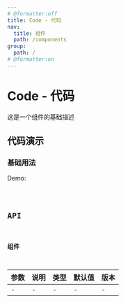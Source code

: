 ```yaml
---
# @formatter:off
title: Code - 代码
nav:
  title: 组件
  path: /components
group:
  path: /
# @formatter:on
---
```


# Code - 代码

这是一个组件的基础描述

## 代码演示

### 基础用法

Demo:

<code src="./demos/index.tsx"  background="#f0f2f5" />

## API

### 组件

| 参数 | 说明 | 类型 | 默认值 | 版本 |
| ---- | ---- | ---- | ------ | ---- |
| -    | -    | -    | -      | -    |
